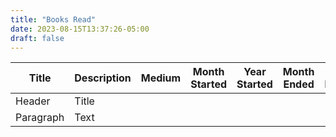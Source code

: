 ```yaml
---
title: "Books Read"
date: 2023-08-15T13:37:26-05:00
draft: false
---
```


| Title      | Description | Medium | Month Started | Year Started | Month Ended | Year Ended | Status | Notes |
| ----------- | ----------- | ----------- | ----------- | ----------- | ----------- | ----------- | ----------- | ----------- |
| Header      | Title       |
| Paragraph   | Text        |